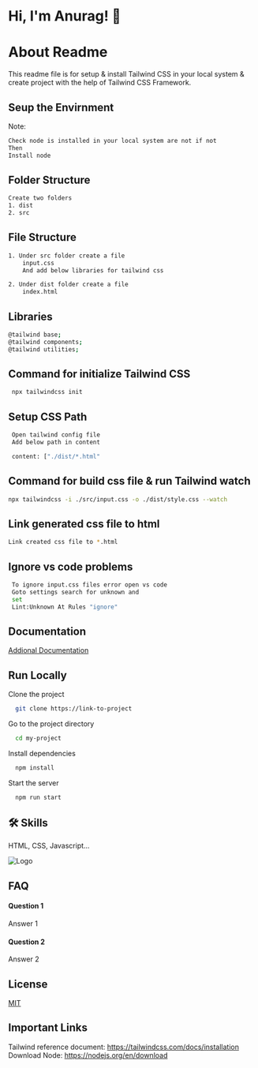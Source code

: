# Hi, I'm Anurag! 👋


# About Readme  

This readme file is for setup & install Tailwind CSS in your local system & create project with the help of Tailwind CSS Framework.


## Seup the Envirnment

Note: 
```bash
Check node is installed in your local system are not if not 
Then
Install node 
```


## Folder Structure

```bash
Create two folders 
1. dist
2. src

```

## File Structure

```bash
1. Under src folder create a file
    input.css
    And add below libraries for tailwind css

2. Under dist folder create a file
    index.html
```

## Libraries

```bash
@tailwind base;
@tailwind components;
@tailwind utilities;
```


## Command for initialize Tailwind CSS 
```bash
 npx tailwindcss init
```


## Setup CSS Path
```bash
 Open tailwind config file
 Add below path in content

 content: ["./dist/*.html"
```


## Command for build css file & run Tailwind watch
```bash
npx tailwindcss -i ./src/input.css -o ./dist/style.css --watch
```

## Link generated css file to html 
```bash
Link created css file to *.html
```

## Ignore vs code problems
```bash
 To ignore input.css files error open vs code
 Goto settings search for unknown and
 set 
 Lint:Unknown At Rules "ignore"
```

    
## Documentation

[Addional Documentation](https://linktodocumentation)


## Run Locally

Clone the project

```bash
  git clone https://link-to-project
```

Go to the project directory

```bash
  cd my-project
```

Install dependencies

```bash
  npm install
```

Start the server

```bash
  npm run start
```


## 🛠 Skills
HTML, CSS, Javascript...


![Logo](https://dev-to-uploads.s3.amazonaws.com/uploads/articles/th5xamgrr6se0x5ro4g6.png)


## FAQ

#### Question 1

Answer 1

#### Question 2

Answer 2


## License

[MIT](https://choosealicense.com/licenses/mit/)


## Important Links

Tailwind reference document:  https://tailwindcss.com/docs/installation \
Download Node: https://nodejs.org/en/download